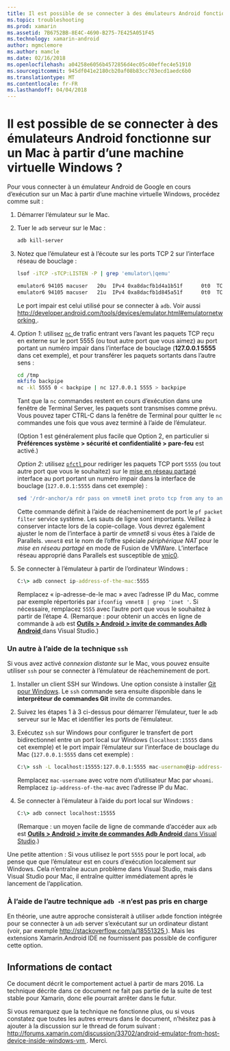 ```yaml
---
title: Il est possible de se connecter à des émulateurs Android fonctionne sur un Mac à partir d’une machine virtuelle Windows ?
ms.topic: troubleshooting
ms.prod: xamarin
ms.assetid: 7B6752BB-8E4C-4690-B275-7E425A051F45
ms.technology: xamarin-android
author: mgmclemore
ms.author: mamcle
ms.date: 02/16/2018
ms.openlocfilehash: a04258e6056b4572856d4ec05c40effec4e51910
ms.sourcegitcommit: 945df041e2180cb20af08b83cc703ecd1aedc6b0
ms.translationtype: MT
ms.contentlocale: fr-FR
ms.lasthandoff: 04/04/2018
---
```

# <a name="is-it-possible-to-connect-to-android-emulators-running-on-a-mac-from-a-windows-vm"></a>Il est possible de se connecter à des émulateurs Android fonctionne sur un Mac à partir d’une machine virtuelle Windows ?

Pour vous connecter à un émulateur Android de Google en cours d’exécution sur un Mac à partir d’une machine virtuelle Windows, procédez comme suit :

1.  Démarrer l’émulateur sur le Mac.

2.  Tuer le `adb` serveur sur le Mac :

    ```bash
    adb kill-server
    ```

3.  Notez que l’émulateur est à l’écoute sur les ports TCP 2 sur l’interface réseau de bouclage :

    ```bash
    lsof -iTCP -sTCP:LISTEN -P | grep 'emulator\|qemu'

    emulator6 94105 macuser   20u  IPv4 0xa8dacfb1d4a1b51f      0t0  TCP localhost:5555 (LISTEN)
    emulator6 94105 macuser   21u  IPv4 0xa8dacfb1d845a51f      0t0  TCP localhost:5554 (LISTEN)
    ```

    Le port impair est celui utilisé pour se connecter à `adb`. Voir aussi [ http://developer.android.com/tools/devices/emulator.html#emulatornetworking ](http://developer.android.com/tools/devices/emulator.html#emulatornetworking).

4.  _Option 1_: utilisez [ `nc` ](https://developer.apple.com/library/mac/documentation/Darwin/Reference/ManPages/man1/nc.1.html) de trafic entrant vers l’avant les paquets TCP reçu en externe sur le port 5555 (ou tout autre port que vous aimez) au port portant un numéro impair dans l’interface de bouclage (**127.0.0.1 5555** dans cet exemple), et pour transférer les paquets sortants dans l’autre sens :

    ```bash
    cd /tmp
    mkfifo backpipe
    nc -kl 5555 0 < backpipe | nc 127.0.0.1 5555 > backpipe
    ```

    Tant que la `nc` commandes restent en cours d’exécution dans une fenêtre de Terminal Server, les paquets sont transmises comme prévu. Vous pouvez taper CTRL-C dans la fenêtre de Terminal pour quitter le `nc` commandes une fois que vous avez terminé à l’aide de l’émulateur.

    (Option 1 est généralement plus facile que Option 2, en particulier si **Préférences système > sécurité et confidentialité > pare-feu** est activé.) 

    _Option 2_: utilisez [ `pfctl` ](https://developer.apple.com/library/mac/documentation/Darwin/Reference/ManPages/man8/pfctl.8.html) pour rediriger les paquets TCP port `5555` (ou tout autre port que vous le souhaitez) sur le [mise en réseau partagé](http://kb.parallels.com/en/4948) interface au port portant un numéro impair dans la interface de bouclage (`127.0.0.1:5555` dans cet exemple) :

    ```bash
    sed '/rdr-anchor/a rdr pass on vmnet8 inet proto tcp from any to any port 5555 -> 127.0.0.1 port 5555' /etc/pf.conf | sudo pfctl -ef -
    ```

    Cette commande définit à l’aide de réacheminement de port le `pf packet filter` service système. Les sauts de ligne sont importants. Veillez à conserver intacte lors de la copie-collage. Vous devrez également ajuster le nom de l’interface à partir de *vmnet8* si vous êtes à l’aide de Parallels. `vmnet8` est le nom de l’offre spéciale *périphérique NAT* pour le *mise en réseau partagé* en mode de Fusion de VMWare. L’interface réseau approprié dans Parallels est susceptible de [vnic0](http://download.parallels.com/doc/psbm/en/Parallels_Server_Bare_Metal_Users_Guide/29258.htm).

5.  Se connecter à l’émulateur à partir de l’ordinateur Windows :

    ```cmd
    C:\> adb connect ip-address-of-the-mac:5555
    ```

    Remplacez « ip-adresse-de-le mac » avec l’adresse IP du Mac, comme par exemple répertoriés par `ifconfig vmnet8 | grep 'inet '`. Si nécessaire, remplacez `5555` avec l’autre port que vous le souhaitez à partir de l’étape 4\. (Remarque : pour obtenir un accès en ligne de commande à `adb` est [ **Outils > Android > invite de commandes Adb Android** ](~/cross-platform/troubleshooting/questions/version-logs.md#adb-logcat) dans Visual Studio.)

### <a name="alternate-technique-using-ssh"></a>Un autre à l’aide de la technique `ssh`

Si vous avez activé _connexion distante_ sur le Mac, vous pouvez ensuite utiliser `ssh` pour se connecter à l’émulateur de réacheminement de port.

1.  Installer un client SSH sur Windows. Une option consiste à installer [Git pour Windows](https://git-for-windows.github.io/). Le `ssh` commande sera ensuite disponible dans le **interpréteur de commandes Git** invite de commandes.

2.  Suivez les étapes 1 à 3 ci-dessus pour démarrer l’émulateur, tuer le `adb` serveur sur le Mac et identifier les ports de l’émulateur.

3.  Exécutez `ssh` sur Windows pour configurer le transfert de port bidirectionnel entre un port local sur Windows (`localhost:15555` dans cet exemple) et le port impair l’émulateur sur l’interface de bouclage du Mac (`127.0.0.1:5555` dans cet exemple) :

    ```cmd 
    C:\> ssh -L localhost:15555:127.0.0.1:5555 mac-username@ip-address-of-the-mac
    ```

    Remplacez `mac-username` avec votre nom d’utilisateur Mac par `whoami`. Remplacez `ip-address-of-the-mac` avec l’adresse IP du Mac.

4.  Se connecter à l’émulateur à l’aide du port local sur Windows :

    ```cmd
    C:\> adb connect localhost:15555
    ```

    (Remarque : un moyen facile de ligne de commande d’accéder aux `adb` est [ **Outils > Android > invite de commandes Adb Android** dans Visual Studio](~/cross-platform/troubleshooting/questions/version-logs.md#adb-logcat).)

Une petite attention : Si vous utilisez le port `5555` pour le port local, `adb` pense que que l’émulateur est en cours d’exécution localement sur Windows. Cela n’entraîne aucun problème dans Visual Studio, mais dans Visual Studio pour Mac, il entraîne quitter immédiatement après le lancement de l’application.

### <a name="alternate-technique-using-adb--h-is-not-yet-supported"></a>À l’aide de l’autre technique `adb -H` n’est pas pris en charge

En théorie, une autre approche consisterait à utiliser `adb`de fonction intégrée pour se connecter à un `adb` server s’exécutant sur un ordinateur distant (voir, par exemple [ http://stackoverflow.com/a/18551325 ](http://stackoverflow.com/a/18551325)).
Mais les extensions Xamarin.Android IDE ne fournissent pas possible de configurer cette option.

## <a name="contact-information"></a>Informations de contact

Ce document décrit le comportement actuel à partir de mars 2016. La technique décrite dans ce document ne fait pas partie de la suite de test stable pour Xamarin, donc elle pourrait arrêter dans le futur.

Si vous remarquez que la technique ne fonctionne plus, ou si vous constatez que toutes les autres erreurs dans le document, n’hésitez pas à ajouter à la discussion sur le thread de forum suivant : [ http://forums.xamarin.com/discussion/33702/android-emulator-from-host-device-inside-windows-vm ](http://forums.xamarin.com/discussion/33702/android-emulator-from-host-device-inside-windows-vm).
Merci.

